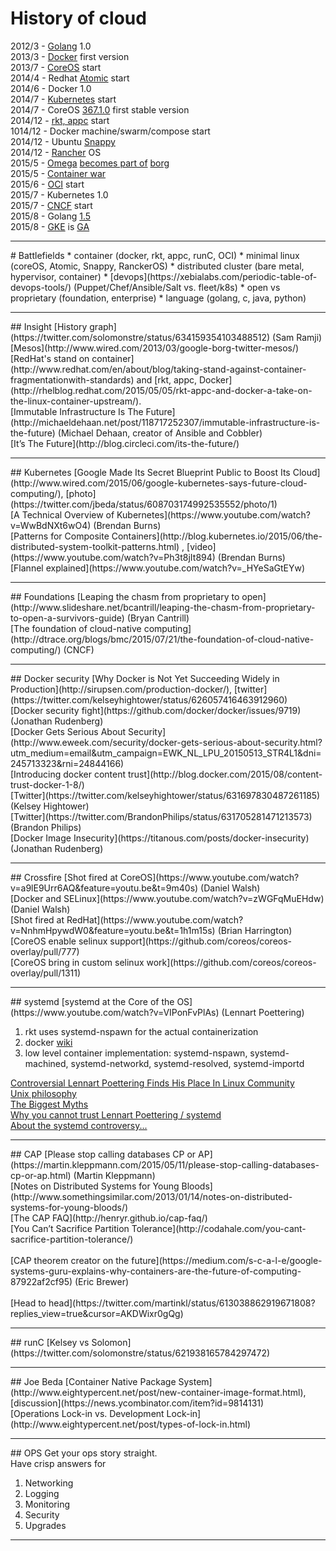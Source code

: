 # History of cloud

2012/3 - [Golang](https://golang.org/) 1.0<br>
2013/3 - [Docker](https://www.docker.com/) first version<br>
2013/7 - [CoreOS](https://coreos.com/) start<br>
2014/4 - Redhat [Atomic](http://www.projectatomic.io/) start<br>
2014/6 - Docker 1.0<br>
2014/7 - [Kubernetes](http://kubernetes.io/) start<br>
2014/7 - CoreOS [367.1.0](https://coreos.com/blog/stable-release/) first stable version<br>
2014/12 - [rkt, appc](https://coreos.com/blog/rocket/) start<br>
1014/12 - Docker machine/swarm/compose start<br>
2014/12 - Ubuntu [Snappy](http://www.markshuttleworth.com/archives/1434)<br>
2014/12 - [Rancher](http://rancher.com/) OS<br>
2015/5 - [Omega](http://eurosys2013.tudos.org/wp-content/uploads/2013/paper/Schwarzkopf.pdf) [becomes part of](http://www.theplatform.net/2015/05/05/google-omega-to-become-part-of-borg-collective/) [borg](https://static.googleusercontent.com/media/research.google.com/zh-TW//pubs/archive/43438.pdf)<br>
2015/5 - [Container war](http://www.theregister.co.uk/2015/05/05/coreos_fest_roundtable/)<br>
2015/6 - [OCI](https://www.opencontainers.org/) start<br>
2015/7 - Kubernetes 1.0<br>
2015/7 - [CNCF](https://cncf.io/) start<br>
2015/8 - Golang [1.5](https://blog.golang.org/go1.5)<br>
2015/8 - [GKE](https://cloud.google.com/container-engine/) is [GA](http://googlecloudplatform.blogspot.tw/2015/08/Google-Container-Engine-is-Generally-Available.html)<br>
<hr>
# Battlefields
* container (docker, rkt, appc, runC, OCI)
* minimal linux (coreOS, Atomic, Snappy, RanckerOS)
* distributed cluster (bare metal, hypervisor, container)
* [devops](https://xebialabs.com/periodic-table-of-devops-tools/) (Puppet/Chef/Ansible/Salt vs. fleet/k8s)
* open vs proprietary (foundation, enterprise)
* language (golang, c, java, python)

<hr>
## Insight
[History graph](https://twitter.com/solomonstre/status/634159354103488512) (Sam Ramji)<br>
[Mesos](http://www.wired.com/2013/03/google-borg-twitter-mesos/)<br>
[RedHat's stand on container](http://www.redhat.com/en/about/blog/taking-stand-against-container-fragmentationwith-standards) and [rkt, appc, Docker](http://rhelblog.redhat.com/2015/05/05/rkt-appc-and-docker-a-take-on-the-linux-container-upstream/).<br>
[Immutable Infrastructure Is The Future](http://michaeldehaan.net/post/118717252307/immutable-infrastructure-is-the-future) (Michael Dehaan, creator of Ansible and Cobbler)<br>
[It’s The Future](http://blog.circleci.com/its-the-future/)
<hr>
## Kubernetes
[Google Made Its Secret Blueprint Public to Boost Its Cloud](http://www.wired.com/2015/06/google-kubernetes-says-future-cloud-computing/), [photo](https://twitter.com/jbeda/status/608703174992535552/photo/1)<br>
[A Technical Overview of Kubernetes](https://www.youtube.com/watch?v=WwBdNXt6wO4) (Brendan Burns)<br>
[Patterns for Composite Containers](http://blog.kubernetes.io/2015/06/the-distributed-system-toolkit-patterns.html) , [video](https://www.youtube.com/watch?v=Ph3t8jIt894) (Brendan Burns)<br>
[Flannel explained](https://www.youtube.com/watch?v=_HYeSaGtEYw)
<hr>
## Foundations
[Leaping the chasm from proprietary to open](http://www.slideshare.net/bcantrill/leaping-the-chasm-from-proprietary-to-open-a-survivors-guide) (Bryan Cantrill)<br>
[The foundation of cloud-native computing](http://dtrace.org/blogs/bmc/2015/07/21/the-foundation-of-cloud-native-computing/) (CNCF)<br>
<hr>
## Docker security
[Why Docker is Not Yet Succeeding Widely in Production](http://sirupsen.com/production-docker/), [twitter](https://twitter.com/kelseyhightower/status/626057416463912960)<br>
[Docker security fight](https://github.com/docker/docker/issues/9719) (Jonathan Rudenberg)<br>
[Docker Gets Serious About Security](http://www.eweek.com/security/docker-gets-serious-about-security.html?utm_medium=email&utm_campaign=EWK_NL_LPU_20150513_STR4L1&dni=245713323&rni=24844166)<br>
[Introducing docker content trust](http://blog.docker.com/2015/08/content-trust-docker-1-8/)<br>
[Twitter](https://twitter.com/kelseyhightower/status/631697830487261185) (Kelsey Hightower)<br>
[Twitter](https://twitter.com/BrandonPhilips/status/631705281471213573) (Brandon Philips)<br>
[Docker Image Insecurity](https://titanous.com/posts/docker-insecurity) (Jonathan Rudenberg)<br>
<hr>
## Crossfire
[Shot fired at CoreOS](https://www.youtube.com/watch?v=a9lE9Urr6AQ&feature=youtu.be&t=9m40s) (Daniel Walsh)<br>
[Docker and SELinux](https://www.youtube.com/watch?v=zWGFqMuEHdw) (Daniel Walsh)<br>
[Shot fired at RedHat](https://www.youtube.com/watch?v=NnhmHpywdW0&feature=youtu.be&t=1h1m15s) (Brian Harrington)<br>
[CoreOS enable selinux support](https://github.com/coreos/coreos-overlay/pull/777)<br>
[CoreOS bring in custom selinux work](https://github.com/coreos/coreos-overlay/pull/1311)<br>
<hr>
## systemd
[systemd at the Core of the OS](https://www.youtube.com/watch?v=VIPonFvPlAs) (Lennart Poettering)<br>

1. rkt uses systemd-nspawn for the actual containerization
2. docker [wiki](http://en.wikipedia.org/wiki/Docker_%28software%29)
3. low level container implementation: systemd-nspawn, systemd-machined, systemd-networkd, systemd-resolved, systemd-importd

[Controversial Lennart Poettering Finds His Place In Linux Community](http://www.informationweek.com/software/operating-systems/controversial-lennart-poettering-finds-his-place-in-linux-community/a/d-id/1320316)<br>
[Unix philosophy](http://en.wikipedia.org/wiki/Unix_philosophy)<br>
[The Biggest Myths](http://0pointer.de/blog/projects/the-biggest-myths)<br>
[Why you cannot trust Lennart Poettering / systemd](https://www.linkedin.com/pulse/20140924071300-170035-why-you-cannot-trust-lennart-poettering-systemd)<br>
[About the systemd controversy...](http://blog.erratasec.com/2015/08/about-systemd-controversy.html#.VeOewd9_e6l)
<hr>
## CAP
[Please stop calling databases CP or AP](https://martin.kleppmann.com/2015/05/11/please-stop-calling-databases-cp-or-ap.html) (Martin Kleppmann)<br>
[Notes on Distributed Systems for Young Bloods](http://www.somethingsimilar.com/2013/01/14/notes-on-distributed-systems-for-young-bloods/)<br>
[The CAP FAQ](http://henryr.github.io/cap-faq/)<br>
[You Can’t Sacrifice Partition Tolerance](http://codahale.com/you-cant-sacrifice-partition-tolerance/)<br>
<br>
[CAP theorem creator on the future](https://medium.com/s-c-a-l-e/google-systems-guru-explains-why-containers-are-the-future-of-computing-87922af2cf95) (Eric Brewer)<br>
<br>
[Head to head](https://twitter.com/martinkl/status/613038862919671808?replies_view=true&cursor=AKDWixr0gQg)<br>
<hr>
## runC
[Kelsey vs Solomon](https://twitter.com/solomonstre/status/621938165784297472)<br>
<hr>
## Joe Beda
[Container Native Package System](http://www.eightypercent.net/post/new-container-image-format.html), [discussion](https://news.ycombinator.com/item?id=9814131)<br>
[Operations Lock-in vs. Development Lock-in](http://www.eightypercent.net/post/types-of-lock-in.html)<br>
<hr>
## OPS
Get your ops story straight.<br>
Have crisp answers for<br>

1. Networking
2. Logging
3. Monitoring
4. Security
5. Upgrades

<hr>

